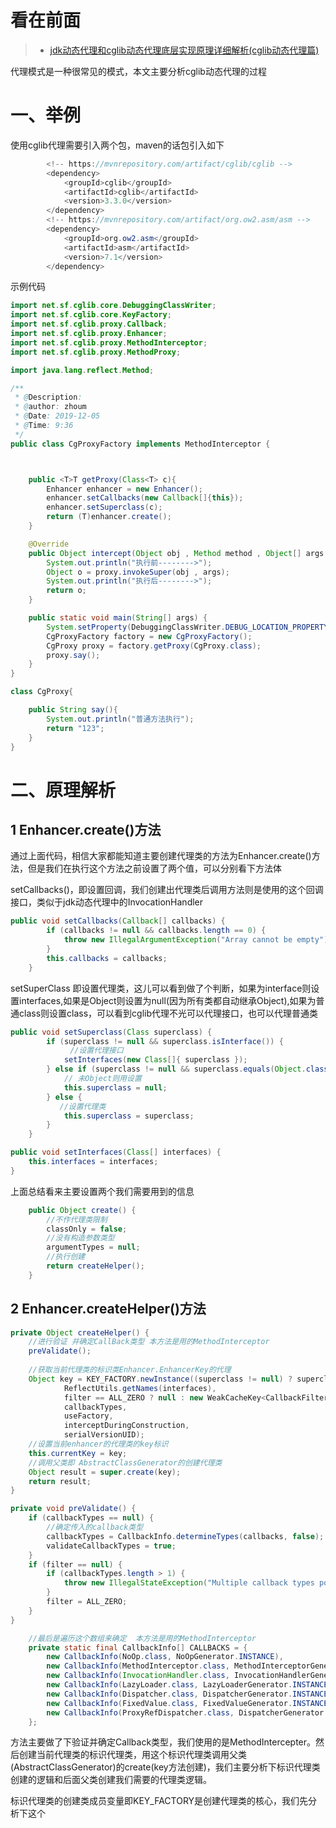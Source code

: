 看在前面
====

> * <a href="https://www.cnblogs.com/hetutu-5238/p/11996529.html">jdk动态代理和cglib动态代理底层实现原理详细解析(cglib动态代理篇)</a>

代理模式是一种很常见的模式，本文主要分析cglib动态代理的过程

一、举例
====

使用cglib代理需要引入两个包，maven的话包引入如下

```java
		<!-- https://mvnrepository.com/artifact/cglib/cglib -->
        <dependency>
            <groupId>cglib</groupId>
            <artifactId>cglib</artifactId>
            <version>3.3.0</version>
        </dependency>
        <!-- https://mvnrepository.com/artifact/org.ow2.asm/asm -->
        <dependency>
            <groupId>org.ow2.asm</groupId>
            <artifactId>asm</artifactId>
            <version>7.1</version>
        </dependency>
```

示例代码

```java
import net.sf.cglib.core.DebuggingClassWriter;
import net.sf.cglib.core.KeyFactory;
import net.sf.cglib.proxy.Callback;
import net.sf.cglib.proxy.Enhancer;
import net.sf.cglib.proxy.MethodInterceptor;
import net.sf.cglib.proxy.MethodProxy;

import java.lang.reflect.Method;

/**
 * @Description:
 * @author: zhoum
 * @Date: 2019-12-05
 * @Time: 9:36
 */
public class CgProxyFactory implements MethodInterceptor {



    public <T>T getProxy(Class<T> c){
        Enhancer enhancer = new Enhancer();
        enhancer.setCallbacks(new Callback[]{this});
        enhancer.setSuperclass(c);
        return (T)enhancer.create();
    }

    @Override
    public Object intercept(Object obj , Method method , Object[] args , MethodProxy proxy) throws Throwable {
        System.out.println("执行前-------->");
        Object o = proxy.invokeSuper(obj , args);
        System.out.println("执行后-------->");
        return o;
    }

    public static void main(String[] args) {
        System.setProperty(DebuggingClassWriter.DEBUG_LOCATION_PROPERTY, "F:/DEBUG");
        CgProxyFactory factory = new CgProxyFactory();
        CgProxy proxy = factory.getProxy(CgProxy.class);
        proxy.say();
    }
}

class CgProxy{

    public String say(){
        System.out.println("普通方法执行");
        return "123";
    }
}
```

二、原理解析
====

1 Enhancer.create()方法
------

通过上面代码，相信大家都能知道主要创建代理类的方法为Enhancer.create()方法，但是我们在执行这个方法之前设置了两个值，可以分别看下方法体

setCallbacks()，即设置回调，我们创建出代理类后调用方法则是使用的这个回调接口，类似于jdk动态代理中的InvocationHandler

```java
public void setCallbacks(Callback[] callbacks) {
        if (callbacks != null && callbacks.length == 0) {
            throw new IllegalArgumentException("Array cannot be empty");
        }
        this.callbacks = callbacks;
    }
```

setSuperClass 即设置代理类，这儿可以看到做了个判断，如果为interface则设置interfaces,如果是Object则设置为null(因为所有类都自动继承Object),如果为普通class则设置class，可以看到cglib代理不光可以代理接口，也可以代理普通类

```java
public void setSuperclass(Class superclass) {
        if (superclass != null && superclass.isInterface()) {
　　　　　　　　//设置代理接口
            setInterfaces(new Class[]{ superclass });
        } else if (superclass != null && superclass.equals(Object.class)) {
            // 未Object则用设置
            this.superclass = null;
        } else {
　　　　　　 //设置代理类
            this.superclass = superclass;
        }
    }

public void setInterfaces(Class[] interfaces) {
    this.interfaces = interfaces;
}
```

上面总结看来主要设置两个我们需要用到的信息

```java
    public Object create() {
        //不作代理类限制
        classOnly = false;
        //没有构造参数类型
        argumentTypes = null;
        //执行创建
        return createHelper();
    }
```

2 Enhancer.createHelper()方法
------

```java
private Object createHelper() { 
    //进行验证 并确定CallBack类型 本方法是用的MethodInterceptor
    preValidate();
    
    //获取当前代理类的标识类Enhancer.EnhancerKey的代理
    Object key = KEY_FACTORY.newInstance((superclass != null) ? superclass.getName() : null,
            ReflectUtils.getNames(interfaces),
            filter == ALL_ZERO ? null : new WeakCacheKey<CallbackFilter>(filter),
            callbackTypes,
            useFactory,
            interceptDuringConstruction,
            serialVersionUID);
    //设置当前enhancer的代理类的key标识
    this.currentKey = key;
    //调用父类即 AbstractClassGenerator的创建代理类
    Object result = super.create(key);
    return result;
}

private void preValidate() {
    if (callbackTypes == null) {
        //确定传入的callback类型
        callbackTypes = CallbackInfo.determineTypes(callbacks, false);
        validateCallbackTypes = true;
    }
    if (filter == null) {
        if (callbackTypes.length > 1) {
            throw new IllegalStateException("Multiple callback types possible but no filter specified");
        }
        filter = ALL_ZERO;
    }
}

    //最后是遍历这个数组来确定  本方法是用的MethodInterceptor
    private static final CallbackInfo[] CALLBACKS = {
        new CallbackInfo(NoOp.class, NoOpGenerator.INSTANCE),
        new CallbackInfo(MethodInterceptor.class, MethodInterceptorGenerator.INSTANCE),
        new CallbackInfo(InvocationHandler.class, InvocationHandlerGenerator.INSTANCE),
        new CallbackInfo(LazyLoader.class, LazyLoaderGenerator.INSTANCE),
        new CallbackInfo(Dispatcher.class, DispatcherGenerator.INSTANCE),
        new CallbackInfo(FixedValue.class, FixedValueGenerator.INSTANCE),
        new CallbackInfo(ProxyRefDispatcher.class, DispatcherGenerator.PROXY_REF_INSTANCE),
    };
```
方法主要做了下验证并确定Callback类型，我们使用的是MethodIntercepter。然后创建当前代理类的标识代理类，用这个标识代理类调用父类(AbstractClassGenerator)的create(key方法创建)，我们主要分析下标识代理类创建的逻辑和后面父类创建我们需要的代理类逻辑。

标识代理类的创建类成员变量即KEY_FACTORY是创建代理类的核心，我们先分析下这个






